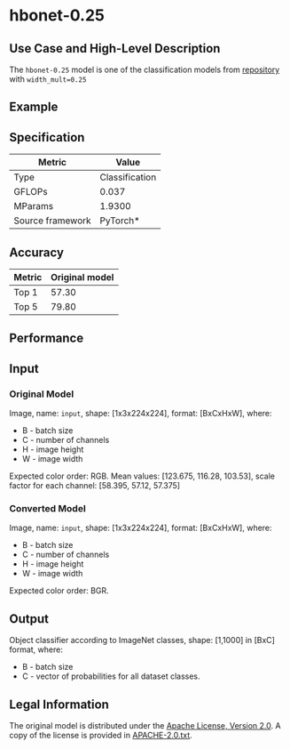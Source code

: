 # hbonet-0.25

## Use Case and High-Level Description

The `hbonet-0.25` model is one of the classification models from [repository](https://github.com/d-li14/HBONet) with `width_mult=0.25`

## Example

## Specification

| Metric            | Value         |
|-------------------|---------------|
| Type              | Classification|
| GFLOPs            | 0.037         |
| MParams           | 1.9300        |
| Source framework  | PyTorch\*     |

## Accuracy

| Metric | Original model |
| ------ | -------------- |
| Top 1  | 57.30          |
| Top 5  | 79.80          |

## Performance

## Input

### Original Model

Image, name: `input`, shape: [1x3x224x224], format: [BxCxHxW], where:

- B - batch size
- C - number of channels
- H - image height
- W - image width

 Expected color order: RGB.
 Mean values: [123.675, 116.28, 103.53], scale factor for each channel: [58.395, 57.12, 57.375]

### Converted Model

Image, name: `input`, shape: [1x3x224x224], format: [BxCxHxW], where:

- B - batch size
- C - number of channels
- H - image height
- W - image width

Expected color order: BGR.

## Output

Object classifier according to ImageNet classes, shape: [1,1000] in [BxC] format, where:

- B - batch size
- C - vector of probabilities for all dataset classes.

## Legal Information

The original model is distributed under the
[Apache License, Version 2.0](https://raw.githubusercontent.com/d-li14/HBONet/master/LICENSE).
A copy of the license is provided in [APACHE-2.0.txt](../licenses/APACHE-2.0.txt).
